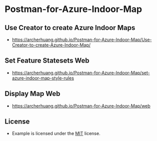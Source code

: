 # Postman-for-Azure-Indoor-Map

## Use Creator to create Azure Indoor Maps
* https://archerhuang.github.io/Postman-for-Azure-Indoor-Map/Use-Creator-to-create-Azure-Indoor-Map/

## Set Feature Statesets Web
* https://archerhuang.github.io/Postman-for-Azure-Indoor-Map/set-azure-indoor-map-style-rules

## Display Map Web
* https://archerhuang.github.io/Postman-for-Azure-Indoor-Map/web

## License
* Example is licensed under the [MIT](./LICENSE) license.